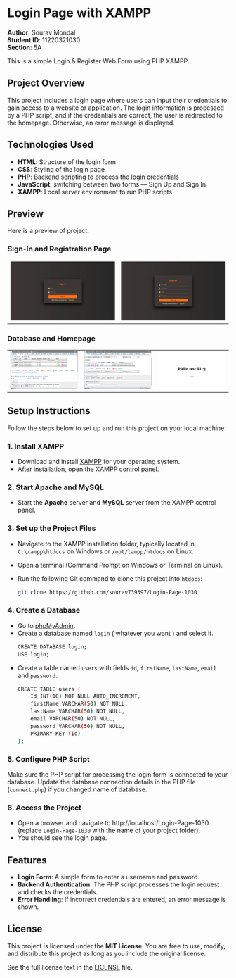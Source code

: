 # Login Page with XAMPP

**Author**: Sourav Mondal  
**Student ID**: 11220321030  
**Section**: 5A

This is a simple Login & Register Web Form using PHP XAMPP.

## Project Overview

This project includes a login page where users can input their credentials to gain access to a website or application. The login information is processed by a PHP script, and if the credentials are correct, the user is redirected to the homepage. Otherwise, an error message is displayed.

## Technologies Used

- **HTML**: Structure of the login form
- **CSS**: Styling of the login page
- **PHP**: Backend scripting to process the login credentials
- **JavaScript**: switching between two forms — Sign Up and Sign In
- **XAMPP**: Local server environment to run PHP scripts

## Preview

Here is a preview of project:

### Sign-In and Registration Page

<table>
  <tr>
    <td><img src="preview/sign-in.png" alt="Sign-in Page" width="400"/></td>
    <td><img src="preview/register.png" alt="Registration Page" width="400"/></td>
  </tr>
</table>

### Database and Homepage

<table>
  <tr>
    <td><img src="preview/database.png" alt="Database Structure" width="400"/></td>
    <td><img src="preview/users_info.png" alt="Users Info" width="400"/></td>
    <td><img src="preview/homepage.png" alt="Homepage" width="400"/></td>
  </tr>
</table>

## Setup Instructions

Follow the steps below to set up and run this project on your local machine:

### 1. Install XAMPP
- Download and install [XAMPP](https://www.apachefriends.org/index.html) for your operating system.
- After installation, open the XAMPP control panel.

### 2. Start Apache and MySQL
- Start the **Apache** server and **MySQL** server from the XAMPP control panel.

### 3. Set up the Project Files
- Navigate to the XAMPP installation folder, typically located in `C:\xampp\htdocs` on Windows or `/opt/lampp/htdocs` on Linux.
- Open a terminal (Command Prompt on Windows or Terminal on Linux).
- Run the following Git command to clone this project into `htdocs`:

    ```bash
    git clone https://github.com/sourav739397/Login-Page-1030
    ```

### 4. Create a Database
- Go to [phpMyAdmin](https://localhost/phpmyadmin).
- Create a database named `login` ( whatever you want ) and select it.
    ```bash
    CREATE DATABASE login;
    USE login;
    ```
- Create a table named `users` with fields `id`, `firstName`, `lastName`,
`email` and `password`.
    ```bash
    CREATE TABLE users (
        Id INT(10) NOT NULL AUTO_INCREMENT,
        firstName VARCHAR(50) NOT NULL,
        lastName VARCHAR(50) NOT NULL,
        email VARCHAR(50) NOT NULL,
        password VARCHAR(50) NOT NULL,
        PRIMARY KEY (Id)
    );
    ```

### 5. Configure PHP Script
Make sure the PHP script for processing the login form is connected to your database. Update the database connection details in the PHP file (`connect.php`) if you changed name of database.

### 6. Access the Project
- Open a browser and navigate to http://localhost/Login-Page-1030 (replace `Login-Page-1030` with the name of your project folder).
- You should see the login page.

## Features

- **Login Form**: A simple form to enter a username and password.
- **Backend Authentication**: The PHP script processes the login request and checks the credentials.
- **Error Handling**: If incorrect credentials are entered, an error message is shown.

## License

This project is licensed under the **MIT License**. You are free to use, modify, and distribute this project as long as you include the original license.  

See the full license text in the [LICENSE](LICENSE) file.

